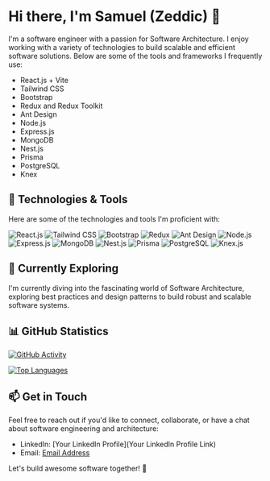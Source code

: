# Hi there, I'm Samuel (Zeddic) 👋

I'm a software engineer with a passion for Software Architecture. I enjoy working with a variety of technologies to build scalable and efficient software solutions. Below are some of the tools and frameworks I frequently use:

- React.js + Vite
- Tailwind CSS
- Bootstrap
- Redux and Redux Toolkit
- Ant Design
- Node.js
- Express.js
- MongoDB
- Nest.js
- Prisma
- PostgreSQL
- Knex

## 🔧 Technologies & Tools

Here are some of the technologies and tools I'm proficient with:

![React.js](https://img.shields.io/badge/React.js-61DAFB?style=for-the-badge&logo=react&logoColor=white)
![Tailwind CSS](https://img.shields.io/badge/Tailwind_CSS-38B2AC?style=for-the-badge&logo=tailwind-css&logoColor=white)
![Bootstrap](https://img.shields.io/badge/Bootstrap-7952B3?style=for-the-badge&logo=bootstrap&logoColor=white)
![Redux](https://img.shields.io/badge/Redux-764ABC?style=for-the-badge&logo=redux&logoColor=white)
![Ant Design](https://img.shields.io/badge/Ant_Design-0170FE?style=for-the-badge&logo=ant-design&logoColor=white)
![Node.js](https://img.shields.io/badge/Node.js-339933?style=for-the-badge&logo=node.js&logoColor=white)
![Express.js](https://img.shields.io/badge/Express.js-000000?style=for-the-badge&logo=express&logoColor=white)
![MongoDB](https://img.shields.io/badge/MongoDB-47A248?style=for-the-badge&logo=mongodb&logoColor=white)
![Nest.js](https://img.shields.io/badge/Nest.js-E0234E?style=for-the-badge&logo=nestjs&logoColor=white)
![Prisma](https://img.shields.io/badge/Prisma-2D3748?style=for-the-badge&logo=prisma&logoColor=white)
![PostgreSQL](https://img.shields.io/badge/PostgreSQL-4169E1?style=for-the-badge&logo=postgresql&logoColor=white)
![Knex.js](https://img.shields.io/badge/Knex.js-3E863D?style=for-the-badge&logo=knex.js&logoColor=white)

## 🌱 Currently Exploring

I'm currently diving into the fascinating world of Software Architecture, exploring best practices and design patterns to build robust and scalable software systems.

## 📊 GitHub Statistics

[![GitHub Activity](https://github-readme-stats.vercel.app/api?username=Zeddic-SMO&show_icons=true&theme=dark)](https://github.com/YourGitHubUsername)

[![Top Languages](https://github-readme-stats.vercel.app/api/top-langs/?username=Zeddic-SMO&layout=compact&theme=dark)](https://github.com/YourGitHubUsername)


## 📫 Get in Touch

Feel free to reach out if you'd like to connect, collaborate, or have a chat about software engineering and architecture:

- LinkedIn: [Your LinkedIn Profile](Your LinkedIn Profile Link)
- Email: [Email Address](mailto:samuel93ortil@gmail.com)

Let's build awesome software together! 🚀
